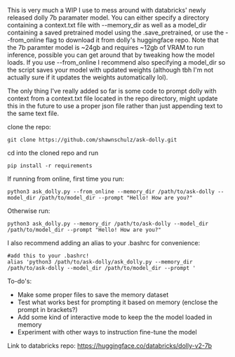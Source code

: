 This is very much a WIP I use to mess around with databricks' newly released dolly 7b paramater model. You can either specify a directory containing a context.txt file with --memory_dir as well as a model_dir containing a saved pretrained model using the .save_pretrained, or use the --from_online flag to download it from dolly's huggingface repo. Note that the 7b paramter model is ~24gb and requires ~12gb of VRAM to run inference, possible you can get around that by tweaking how the model loads. If you use --from_online I recommend also specifying a model_dir so the script saves your model with updated weights (although tbh I'm not actually sure if it updates the weights automatically lol). 

The only thing I've really added so far is some code to prompt dolly with context from a context.txt file located in the repo directory, might update this in the future to use a proper json file rather than just appending text to the same text file.  

clone the repo: 

```
git clone https://github.com/shawnschulz/ask-dolly.git
```

cd into the cloned repo and run 

```
pip install -r requirements
```

If running from online, first time you run:

```
python3 ask_dolly.py --from_online --memory_dir /path/to/ask-dolly --model_dir /path/to/model_dir --prompt "Hello! How are you?"  
```

Otherwise run:

```
python3 ask_dolly.py --memory_dir /path/to/ask-dolly --model_dir /path/to/model_dir --prompt "Hello! How are you?" 
```

I also recommend adding an alias to your .bashrc for convenience:
```
#add this to your .bashrc!
alias 'python3 /path/to/ask-dolly/ask_dolly.py --memory_dir /path/to/ask-dolly --model_dir /path/to/model_dir --prompt '
```
To-do's:

- Make some proper files to save the memory dataset
- Test what works best for prompting it based on memory (enclose the prompt in brackets?)
- Add some kind of interactive mode to keep the the model loaded in memory 
- Experiment with other ways to instruction fine-tune the model

Link to databricks repo:
https://huggingface.co/databricks/dolly-v2-7b
 
